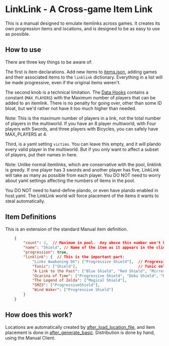 # LinkLink - A Cross-game Item Link

This is a manual designed to emulate itemlinks across games.  It creates its own progression items and locations, and is designed to be as easy to use as possible.

## How to use

There are three key things to be aware of:

The first is item declarations.  Add new items to [items.json](data/items.json), adding games and their associated items to the `linklink` dictionary. Everything in a list will be made progressive, even if the original items weren't.

The second knob is a technical limitation.  The [Data Hooks](hooks/Data.py) contains a constant (`MAX_PLAYERS`) with the Maximum number of players that can be added to an itemlink.  There is no penalty for going over, other than some ID bloat, but we'd rather not have it too much higher than needed.

Note:  This is the maximum number of players in a link, not the total number of players in the multiworld.  If you have an 8 player multiworld, with Four players with Swords, and three players with Bicycles, you can safely have MAX_PLAYERS at 4.

Third, is a yaml setting `victims`.  You can leave this empty, and it will plando every valid player in the multiworld.  But if you only want to affect a subset of players, put their names in here.

Note:  Unlike normal itemlinks, which are conservative with the pool, linklink is greedy.  If one player has 3 swords and another player has five, LinkLink will take as many as possible from each player.  You DO NOT need to worry about yaml settings affecting the numbers of items in the pool.

You DO NOT need to hand-define plando, or even have plando enabled in host.yaml.  The LinkLink world will force placement of the items it wants to steal automatically.

## Item Definitions

This is an extension of the standard Manual item definition.
```json
    {
        "count": 3,  // Maximum in pool.  Any above this number won't be plando'd
        "name": "Shield", // Name of the item as it appears in the client and other players.
        "progression": true,
        "linklink": {  // This is the important part:
            "Links Awakening DX": ["Progressive Shield"],  // Progressive items are pulled multiple times.  We'll pull all three Progressive Shields.
            "Tunic": ["Shield"],                           // Tunic only has one shield.  Nothing will happen when the link recieves shields 2 and 3.
            "A Link to the Past": ["Blue Shield", "Red Shield", "Mirror Shield"], // LttP has three separate shields.  This will progressify them.
            "Ocarina of Time": ["Progressive Shield", "Deku Shield", "Hylian Shield", "Mirror Shield"], // If a game has the option to be progressive or not, this uses progressives if it can find any, then the individuals afterwards.
            "The Legend of Zelda": ["Magical Shield"],
            "SMZ3": ["ProgressiveShield"],
            "Wind Waker": ["Progressive Shield"]
        }
    }
```

## How does this work?

Locations are automatically created by [after_load_location_file](hooks/Data.py), and item placement is done in [after_generate_basic](hooks/World.py).  Distribution is done by hand, using the Manual Client.